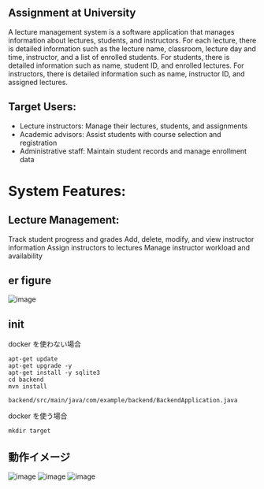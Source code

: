 ## Assignment at University

A lecture management system is a software application that manages information about lectures, students, and instructors. For each lecture, there is detailed information such as the lecture name, classroom, lecture day and time, instructor, and a list of enrolled students. For students, there is detailed information such as name, student ID, and enrolled lectures. For instructors, there is detailed information such as name, instructor ID, and assigned lectures.

## Target Users:

- Lecture instructors: Manage their lectures, students, and assignments
- Academic advisors: Assist students with course selection and registration
- Administrative staff: Maintain student records and manage enrollment data

# System Features:

## Lecture Management:
Track student progress and grades
Add, delete, modify, and view instructor information
Assign instructors to lectures
Manage instructor workload and availability

## er figure
![image](https://github.com/user-attachments/assets/743f1f23-b2e7-4e4a-b323-a75a3135480c)


## init
docker を使わない場合

```
apt-get update
apt-get upgrade -y
apt-get install -y sqlite3
cd backend
mvn install 
```



```
backend/src/main/java/com/example/backend/BackendApplication.java
```


docker を使う場合

```
mkdir target
```

## 動作イメージ
![image](https://github.com/user-attachments/assets/31a44216-f617-4093-951a-259dca76787c)
![image](https://github.com/user-attachments/assets/ec357b44-9c7f-4cd6-8b7d-5468173b0038)
![image](https://github.com/user-attachments/assets/4d4a27ec-fdbe-4584-95cd-1c05f73531ce)
